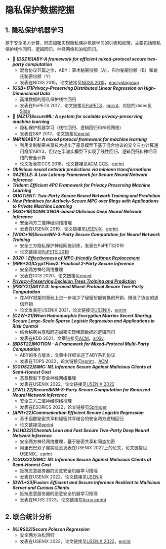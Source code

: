 # 隐私保护数据挖掘

## 1. 隐私保护机器学习

基于安全多方计算、同态加密实现隐私保护机器学习的训练和推理，主要包括隐私保护线性回归、逻辑回归、神经网络和泊松回归。

+ :triangular_flag_on_post: ***[DSZ15]ABY-A framework for efficient mixed-protocol secure two-party computation***
  + 混合协议开篇之作，ABY：算术秘密份额（A）、布尔秘密份额（B）和姚氏秘密份额（Y）
  + 发表在NDSS 2015，论文链接见[NDSS 2015](https://www.ndss-symposium.org/ndss2015/ndss-2015-programme/aby-framework-efficient-mixed-protocol-secure-two-party-computation/)，[encryptogroup](http://thomaschneider.de/papers/DSZ15.pdf)
+ ***[GSB+17]Privacy-Preserving Distributed Linear Regression on High-Dimensional Data***
  + 高维数据的隐私保护线性回归
  + 发表在PoPETS 2017，论文链接见[PoPETS](https://petsymposium.org/popets/2017/popets-2017-0053.php)，[eprint](https://eprint.iacr.org/2016/892.pdf)、对应的slides见[Slide](http://archive.dimacs.rutgers.edu/Workshops/RAM/Slides/raykova.pdf)
+ :triangular_flag_on_post: ***[MZ17]SecureML: A system for scalable privacy-preserving machine learning***
  + 隐私保护机器学习（线性回归、逻辑回归和神经网络）
  + 发表在S&P 2017，论文链接见[eprint](https://eprint.iacr.org/2017/396.pdf)
+ ***[MR18]ABY3: A mixed protocol framework for machine learning***
  + 利用复制秘密共享技术提出了恶意模型下基于混合协议的安全三方计算通用框架ABY3，但仅在半诚实模型下实现了线性回归、逻辑回归和神经网络的安全计算
  + 论文发表在CCS 2018，论文链接见[ACM CCS](https://dl.acm.org/doi/abs/10.1145/3243734.3243760)，[eprint](https://eprint.iacr.org/2018/403)
+ ***Oblivious neural network predictions via minionn transformations***
+ ***GAZELLE: A Low Latency Framework for Secure Neural Network Inference***
+ ***Trident: Efficient 4PC Framework for Privacy Preserving Machine Learning***
+ ***QUOTIENT: Two-Party Secure Neural Network Training and Prediction***
+ ***New Primitives for Actively-Secure MPC over Rings with Applications to Private Machine Learning***
+ ***[RSC+19]XONN:XNOR-based Oblivious Deep Neural Network Inference***
  + 安全两方二值神经网络推理
  + 发表在USENIX 2019，论文链接见[USENIX](https://www.usenix.org/conference/usenixsecurity19/presentation/riazi)，[eprint](https://eprint.iacr.org/2019/171)
+ ***[WGC+19]SecureNN-3-Party Secure Computation for Neural Network Training***
  + 安全三方隐私保护神经网络训练，发表在PoPETS2019
  + 论文链接见[PoPETS 2019](https://petsymposium.org/popets/2019/popets-2019-0035.php)
+ ***2020：[Effectiveness of MPC-friendly Softmax Replacement](https://arxiv.org/abs/2011.11202)***
+ ***[RRK+20]CrypTFlow2: Practical 2-Party Secure Inference***
  + 安全两方神经网络推理
  + 发表在CCS 2020，论文链接见[eprint](https://eprint.iacr.org/2020/1002)
+ ***[Privacy-Preserving Decision Trees Training and Prediction](https://dl.acm.org/doi/pdf/10.1145/3517197)***
+ ***[PSSY21]ABY2.0: Improved Mixed-Protocol Secure Two-Party Computation***
  + 在ABY框架的基础上进一步减少了秘密份额转换的开销，降低了协议的通信开销
  + 论文发表在USENIX 2021，论文链接见[USENIX](https://www.usenix.org/conference/usenixsecurity21/presentation/patra)，[eprint](https://eprint.iacr.org/2020/1225)
+ ***[CZW+21]When Homomorphic Encryption Marries Secret Sharing: Secure Large-Scale Sparse Logistic Regression and Applications in Risk Control***
  + 结合秘密共享和同态加密实现稀疏数据的逻辑回归
  + 发表在KDD 2021，文章链接见[ACM](https://dl.acm.org/doi/10.1145/3447548.3467210)，[arXiv](https://arxiv.org/pdf/2008.08753.pdf)
+ ***[BDST22]MOTION - A Framework for Mixed-Protocol Multi-Party Computation***
  + ABY的多方版本，文章中详细论述了ABY系列协议
  + 发表在TOPS 2022，论文链接见[eprint](https://eprint.iacr.org/2020/1137)，[ACM](https://dl.acm.org/doi/abs/10.1145/3490390)
+ ***[CGOS22]SIMC: ML Inference Secure Against Malicious Clients at Semi-Honest Cost***
  + 恶意模型下安全神经网络推理
  + 发表在USENIX 2022，论文链接见[USENIX 2022](https://www.usenix.org/conference/usenixsecurity22/presentation/chandran)
+ ***[ZWLL22]SecureBiNN-3-Party Secure Computation for Binarized Neural Network Inference***
  + 安全三方二值神经网络推理
  + 发表在ESORICS 2022，论文链接见[Springer](https://link.springer.com/chapter/10.1007/978-3-031-17143-7_14)
+ ***[APR+22]Communication Efficient Secure Logistic Regression***
  + 基于函数秘密共享和秘密共享结合的安全两方逻辑回归
  + 论文链接见[eprint](https://eprint.iacr.org/2022/866)
+ ***[HLHD22]Cheetah:Lean and Fast Secure Two-Party Deep Neural Network Inference***
  + 安全两方神经网络推理，基于秘密共享和同态加密
  + 阿里巴巴双子座实验室发表在USENIX 2022上的论文，论文链接见[USENIX](https://www.usenix.org/conference/usenixsecurity22/presentation/huang-zhicong)、[eprint](https://eprint.iacr.org/2022/207)
+ ***[CGOS22]SIMC: ML Inference Secure Against Malicious Clients at Semi-Honest Cost***
  + 抵抗恶意服务器的恶意安全机器学习推理
  + 发表在USENIX 2022，论文链接见[USENIX](https://www.usenix.org/conference/usenixsecurity22/presentation/chandran)
+ ***[DWL+23]Fusion: Efficient and Secure Inference Resilient to Malicious Server and Curious Clients***
  + 抵抗恶意服务器的恶意安全机器学习推理
  + 发表在NDSS 2023，论文链接在[Arxiv eprint](https://arxiv.org/abs/2205.03040)
  
## 2. 联合统计分析
+ ***[KLRS22]Secure Poisson Regression***
  + 安全两方泊松回归
  + 发表在USENIX 2022，论文链接见[USENIX 2022](https://www.usenix.org/conference/usenixsecurity22/presentation/kelkar)，[eprint](https://eprint.iacr.org/2021/208)

